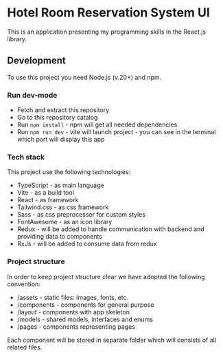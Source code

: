 # Hotel Room Reservation System UI

This is an application presenting my programming skills in the React.js library.

## Development
To use this project you need Node.js (v.20+) and npm.

### Run dev-mode
- Fetch and extract this repository
- Go to this repository catalog
- Run `npm install` - npm will get all needed dependencies
- Run `npm run dev` - vite will launch project - you can see in the terminal which port will display this app

### Tech stack
This project use the following technologies:
- TypeScript - as main language
- Vite - as a build tool
- React - as framework 
- Tailwind.css - as css framework
- Sass - as css preprocessor for custom styles
- FontAwesome - as an icon library
- Redux - will be added to handle communication with backend and providing data to components
- RxJs - will be added to consume data from redux

### Project structure
In order to keep project structure clear we have adopted the following convention:
- /assets - static files: images, fonts, etc.
- /components - components for general purpose
- /layout - components with app skeleton
- /models - shared models, interfaces and enums
- /pages - components representing pages 

Each component will be stored in separate folder which will consists of all related files.
